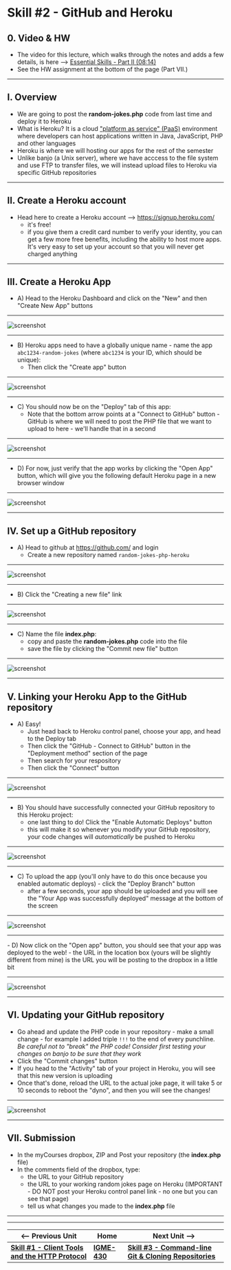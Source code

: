 # Skill #2  - GitHub and Heroku

## 0. Video & HW

- The video for this lecture, which walks through the notes and adds a few details, is here --> [Essential Skills - Part II (08:14)](https://video.rit.edu/Watch/430-essential-skills-2)
- See the HW assignment at the bottom of the page (Part VII.)

<hr>

## I. Overview

- We are going to post the **random-jokes.php** code from last time and deploy it to Heroku
- What is Heroku? It is a cloud ["platform as service" (PaaS)](https://en.wikipedia.org/wiki/Platform_as_a_service) environment where developers can host applications written in Java, JavaScript, PHP and other languages
- Heroku is where we will hosting our apps for the rest of the semester
- Unlike banjo (a Unix server), where we have acccess to the file system and use FTP to transfer files, we will instead upload files to Heroku via specific GitHub repositories

<hr>

## II. Create a Heroku account

- Head here to create a Heroku account --> https://signup.heroku.com/
  - it's free!
  - if you give them a credit card number to verify your identity, you can get a few more free benefits, including the ability to host more apps. It's very easy to set up your account so that you will never get charged anything

<hr>

## III. Create a Heroku App

- A) Head to the Heroku Dashboard and click on the "New" and then "Create New App" buttons
  
<hr> 

![screenshot](_images/ss-6.png)

<hr>

- B) Heroku apps need to have a globally unique name - name the app `abc1234-random-jokes` (where `abc1234` is your ID, which should be unique):
  - Then click the "Create app" button

<hr>

![screenshot](_images/ss-7.png)

<hr>

- C) You should now be on the "Deploy" tab of this app:
  - Note that the bottom arrow points at a "Connect to GitHub" button - GitHub is where we will need to post the PHP file that we want to upload to here - we'll handle that in a second

<hr>

![screenshot](_images/ss-8.png)

<hr>

- D) For now, just verify that the app works by clicking the "Open App" button, which will give you the following default Heroku page in a new browser window

<hr>

![screenshot](_images/ss-9.png)

<hr>
 
## IV. Set up a GitHub repository

- A) Head to github at https://github.com/ and login
  - Create a new repository named `random-jokes-php-heroku`

<hr>

![screenshot](_images/ss-10.png)

<hr>

- B) Click the "Creating a new file" link

<hr>

![screenshot](_images/ss-11.png)

<hr>

- C) Name the file **index.php**:
  - copy and paste the **random-jokes.php** code into the file
  - save the file by clicking the "Commit new file" button

<hr>

![screenshot](_images/ss-12.png)

<hr>

## V. Linking your Heroku App to the GitHub repository

- A) Easy! 
  - Just head back to Heroku control panel, choose your app, and head to the Deploy tab
  - Then click the "GitHub - Connect to GitHub" button in the "Deployment method" section of the page
  - Then search for your respository
  - Then click the "Connect" button

<hr>

![screenshot](_images/ss-13.png)

<hr>

- B) You should have successfully connected your GitHub repository to this Heroku project:
  - one last thing to do! Click the "Enable Automatic Deploys" button
  - this will make it so whenever you modify your GitHub repository, your code changes will *automatically* be pushed to Heroku

<hr>

![screenshot](_images/ss-14.png)

<hr>

- C) To upload the app (you'll only have to do this once because you enabled automatic deploys) - click the "Deploy Branch" button
  - after a few seconds, your app should be uploaded and you will see the "Your App was successfully deployed" message at the bottom of the screen

<hr>

![screenshot](_images/ss-15.png)

<hr>
 - D) Now click on the "Open app" button, you should see that your app was deployed to the web!
   - the URL in the location box (yours will be slightly different from mine) is the URL you will be posting to the dropbox in a little bit
 
<hr>

![screenshot](_images/ss-16.png)

<hr>

## VI. Updating your GitHub repository

- Go ahead and update the PHP code in your repository - make a small change - for example I added triple `!!!` to the end of every punchline. *Be careful not to "break" the PHP code! Consider first testing your changes on banjo to be sure that they work*
- Click the "Commit changes" button
- If you head to the "Activity" tab of your project in Heroku, you will see that this new version is uploading
- Once that's done, reload the URL to the actual joke page, it will take 5 or 10 seconds to reboot the "dyno", and then you will see the changes!


<hr>

![screenshot](_images/ss-17.png)

<hr>

## VII. Submission
- In the myCourses dropbox, ZIP and Post your repository (the **index.php** file)
- In the comments field of the dropbox, type:
  - the URL to your GitHub repository
  - the URL to your working random jokes page on Heroku (IMPORTANT - DO NOT post your Heroku control panel link - no one but you can see that page)
  - tell us what changes you made to the **index.php** file

<hr><hr>

| <-- Previous Unit | Home | Next Unit -->
| --- | --- | --- 
|   [**Skill #1 - Client Tools and the HTTP Protocol**](1-client-tools-and-http-protocol.md) |  [**IGME-430**](../) | [**Skill #3 - Command-line Git & Cloning Repositories**](3-command-line-git.md)
